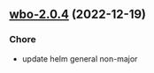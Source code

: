 

## [wbo-2.0.4](https://github.com/truecharts/charts/compare/wbo-2.0.3...wbo-2.0.4) (2022-12-19)

### Chore

- update helm general non-major
  
  